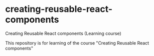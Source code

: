 # creating-reusable-react-components
Creating Reusable React components (Learning course)

This repository is for learning of the course "Creating Reusable React components"
